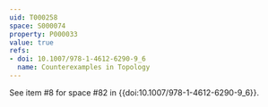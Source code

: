 ```yaml
---
uid: T000258
space: S000074
property: P000033
value: true
refs:
- doi: 10.1007/978-1-4612-6290-9_6
  name: Counterexamples in Topology
---
```


See item #8 for space #82 in {{doi:10.1007/978-1-4612-6290-9_6}}.
